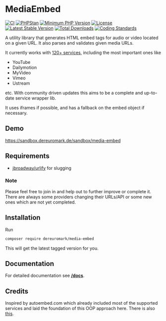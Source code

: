 # MediaEmbed
[![CI](https://github.com/dereuromark/media-embed/workflows/CI/badge.svg)](https://github.com/dereuromark/media-embed/actions?query=workflow%3ACI+branch%3Amaster)
[![PHPStan](https://img.shields.io/badge/PHPStan-level%208-brightgreen.svg?style=flat)](https://phpstan.org/)
[![Minimum PHP Version](https://img.shields.io/badge/php-%3E%3D%207.4-8892BF.svg)](https://php.net/)
[![License](https://poser.pugx.org/dereuromark/media-embed/license.svg)](LICENSE)
[![Latest Stable Version](https://poser.pugx.org/dereuromark/media-embed/v/stable.svg)](https://packagist.org/packages/dereuromark/media-embed)
[![Total Downloads](https://poser.pugx.org/dereuromark/media-embed/d/total.svg)](https://packagist.org/packages/dereuromark/media-embed)
[![Coding Standards](https://img.shields.io/badge/cs-PSR--2--R-yellow.svg)](https://github.com/php-fig-rectified/fig-rectified-standards)

A utility library that generates HTML embed tags for audio or video located on a given URL.
It also parses and validates given media URLs.

It currently works with [120+ services](docs/supported.md), including the most important ones like

- YouTube
- Dailymotion
- MyVideo
- Vimeo
- Ustream

etc. With community driven updates this aims to be a complete and up-to-date service wrapper lib.

It uses iframes if possible, and has a fallback on the embed object if necessary.

## Demo
https://sandbox.dereuromark.de/sandbox/media-embed

## Requirements

- [jbroadway/urlify](https://github.com/jbroadway/urlify) for slugging

### Note
Please feel free to join in and help out to further improve or complete it.
There are always some providers changing their URLs/API or some new ones which are not yet completed.

## Installation

Run
```bash
composer require dereuromark/media-embed
```
This will get the latest tagged version for you.

## Documentation
For detailed documentation see **[/docs](docs/README.md)**.

## Credits
Inspired by autoembed.com which already included most of the supported services and laid the foundation of this OOP approach here.
There is also [this](https://github.com/oscarotero/Embed).
